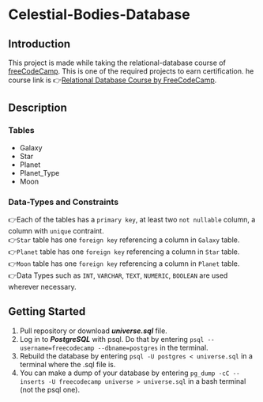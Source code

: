 # Celestial-Bodies-Database
## Introduction
This project is made while taking the relational-database course of [freeCodeCamp](https://www.freecodecamp.org). This is one of the required projects to earn certification.
he course link is 👉[Relational Database Course by FreeCodeCamp](https://www.freecodecamp.org/learn/relational-database/).

## Description
### Tables
* Galaxy
* Star
* Planet
* Planet_Type
* Moon
### Data-Types and Constraints
👉Each of the tables has a `primary key`, at least two `not nullable` column, a column with `unique` contraint.<br>
👉`Star` table has one `foreign key` referencing a column in `Galaxy` table.<br>
👉`Planet` table has one `foreign key` referencing a column in `Star` table.<br>
👉`Moon` table has one `foreign key` referencing a column in `Planet` table.<br>
👉Data Types such as `INT`, `VARCHAR`, `TEXT`, `NUMERIC`, `BOOLEAN` are used wherever necessary.

## Getting Started
1. Pull repository or download ***universe.sql*** file.
2. Log in to ***PostgreSQL*** with psql. Do that by entering ```psql --username=freecodecamp --dbname=postgres``` in the terminal.  
3. Rebuild the database by entering ```psql -U postgres < universe.sql``` in a terminal where the .sql file is.
4.  You can make a dump of your database by entering  ```pg_dump -cC --inserts -U freecodecamp universe > universe.sql``` in a bash terminal (not the psql one). 
   


